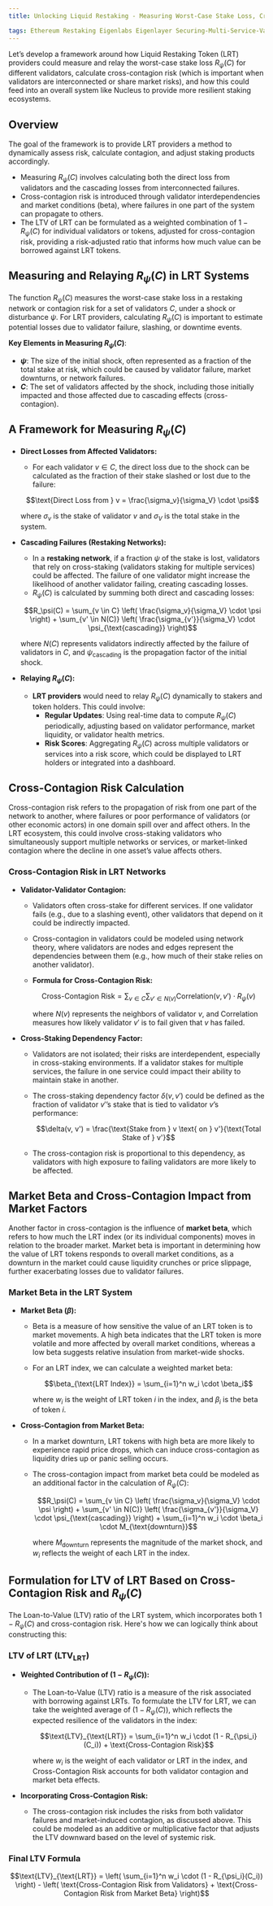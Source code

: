 ```yaml
---
title: Unlocking Liquid Restaking - Measuring Worst-Case Stake Loss, Cross-Contagion Risk, and LTV in LRT Networks

tags: Ethereum Restaking Eigenlabs Eigenlayer Securing-Multi-Service-Validators Validator-Security Robust-Restaking-Networks Validator-Reuse-Risks Cascading-Attacks Cryptoeconomic-security Liquid-Restaking Worst-Case-Stake-Loss Cross-Contagion-Risk LRTfi
---
```



Let’s develop a framework around how Liquid Restaking Token (LRT) providers could measure and relay the worst-case stake loss $R_\psi(C)$ for different validators, calculate cross-contagion risk (which is important when validators are interconnected or share market risks), and how this could feed into an overall system like Nucleus to provide more resilient staking ecosystems.

## Overview

The goal of the framework is to provide LRT providers a method to dynamically assess risk, calculate contagion, and adjust staking products accordingly.

- Measuring $R_\psi(C)$ involves calculating both the direct loss from validators and the cascading losses from interconnected failures.
- Cross-contagion risk is introduced through validator interdependencies and market conditions (beta), where failures in one part of the system can propagate to others.
- The LTV of LRT can be formulated as a weighted combination of $1 - R_\psi(C)$ for individual validators or tokens, adjusted for cross-contagion risk, providing a risk-adjusted ratio that informs how much value can be borrowed against LRT tokens.



## Measuring and Relaying $R_\psi(C)$ in LRT Systems

The function $R_\psi(C)$ measures the worst-case stake loss in a restaking network or contagion risk for a set of validators $C$, under a shock or disturbance $\psi$. For LRT providers, calculating $R_\psi(C)$ is important to estimate potential losses due to validator failure, slashing, or downtime events.

**Key Elements in Measuring $R_\psi(C)$**:

- **$\psi$**: The size of the initial shock, often represented as a fraction of the total stake at risk, which could be caused by validator failure, market downturns, or network failures.
- **$C$**: The set of validators affected by the shock, including those initially impacted and those affected due to cascading effects (cross-contagion).
  
## A Framework for Measuring $R_\psi(C)$

- **Direct Losses from Affected Validators:**
   - For each validator $v \in C$, the direct loss due to the shock can be calculated as the fraction of their stake slashed or lost due to the failure:
   
   $$\text{Direct Loss from } v = \frac{\sigma_v}{\sigma_V} \cdot \psi$$
   
   where $\sigma_v$ is the stake of validator $v$ and $\sigma_V$ is the total stake in the system.

- **Cascading Failures (Restaking Networks):**
   - In a **restaking network**, if a fraction $\psi$ of the stake is lost, validators that rely on cross-staking (validators staking for multiple services) could be affected. The failure of one validator might increase the likelihood of another validator failing, creating cascading losses.
   - $R_\psi(C)$ is calculated by summing both direct and cascading losses:
   
   $$R_\psi(C) = \sum_{v \in C} \left( \frac{\sigma_v}{\sigma_V} \cdot \psi \right) + \sum_{v' \in N(C)} \left( \frac{\sigma_{v'}}{\sigma_V} \cdot \psi_{\text{cascading}} \right)$$
   
   where $N(C)$ represents validators indirectly affected by the failure of validators in $C$, and $\psi_{\text{cascading}}$ is the propagation factor of the initial shock.

- **Relaying $R_\psi(C)$:**
   - **LRT providers** would need to relay $R_\psi(C)$ dynamically to stakers and token holders. This could involve:
     - **Regular Updates**: Using real-time data to compute $R_\psi(C)$ periodically, adjusting based on validator performance, market liquidity, or validator health metrics.
     - **Risk Scores**: Aggregating $R_\psi(C)$ across multiple validators or services into a risk score, which could be displayed to LRT holders or integrated into a dashboard.


## Cross-Contagion Risk Calculation

Cross-contagion risk refers to the propagation of risk from one part of the network to another, where failures or poor performance of validators (or other economic actors) in one domain spill over and affect others. In the LRT ecosystem, this could involve cross-staking validators who simultaneously support multiple networks or services, or market-linked contagion where the decline in one asset’s value affects others.

### Cross-Contagion Risk in LRT Networks

- **Validator-Validator Contagion:**
   - Validators often cross-stake for different services. If one validator fails (e.g., due to a slashing event), other validators that depend on it could be indirectly impacted.
   - Cross-contagion in validators could be modeled using network theory, where validators are nodes and edges represent the dependencies between them (e.g., how much of their stake relies on another validator).
   - **Formula for Cross-Contagion Risk:**
     
     $$\text{Cross-Contagion Risk} = \sum_{v \in C} \sum_{v' \in N(v)} \text{Correlation}(v, v') \cdot R_\psi(v)$$
     
     where $N(v)$ represents the neighbors of validator $v$, and Correlation measures how likely validator $v'$ is to fail given that $v$ has failed.

- **Cross-Staking Dependency Factor:**
   - Validators are not isolated; their risks are interdependent, especially in cross-staking environments. If a validator stakes for multiple services, the failure in one service could impact their ability to maintain stake in another.
   - The cross-staking dependency factor $\delta(v, v')$ could be defined as the fraction of validator $v'$’s stake that is tied to validator $v$’s performance:
     
     $$\delta(v, v') = \frac{\text{Stake from } v \text{ on } v'}{\text{Total Stake of } v'}$$
     
   - The cross-contagion risk is proportional to this dependency, as validators with high exposure to failing validators are more likely to be affected.


## Market Beta and Cross-Contagion Impact from Market Factors

Another factor in cross-contagion is the influence of **market beta**, which refers to how much the LRT index (or its individual components) moves in relation to the broader market. Market beta is important in determining how the value of LRT tokens responds to overall market conditions, as a downturn in the market could cause liquidity crunches or price slippage, further exacerbating losses due to validator failures.

### Market Beta in the LRT System

- **Market Beta ($\beta$):**
  - Beta is a measure of how sensitive the value of an LRT token is to market movements. A high beta indicates that the LRT token is more volatile and more affected by overall market conditions, whereas a low beta suggests relative insulation from market-wide shocks.
  - For an LRT index, we can calculate a weighted market beta:
    
    $$\beta_{\text{LRT Index}} = \sum_{i=1}^n w_i \cdot \beta_i$$
    
    where $w_i$ is the weight of LRT token $i$ in the index, and $\beta_i$ is the beta of token $i$.

- **Cross-Contagion from Market Beta:**
  - In a market downturn, LRT tokens with high beta are more likely to experience rapid price drops, which can induce cross-contagion as liquidity dries up or panic selling occurs.
  - The cross-contagion impact from market beta could be modeled as an additional factor in the calculation of $R_\psi(C)$:
    
    $$R_\psi(C) = \sum_{v \in C} \left( \frac{\sigma_v}{\sigma_V} \cdot \psi \right) + \sum_{v' \in N(C)} \left( \frac{\sigma_{v'}}{\sigma_V} \cdot \psi_{\text{cascading}} \right) + \sum_{i=1}^n w_i \cdot \beta_i \cdot M_{\text{downturn}}$$
    
    where $M_{\text{downturn}}$ represents the magnitude of the market shock, and $w_i$ reflects the weight of each LRT in the index.


## Formulation for LTV of LRT Based on Cross-Contagion Risk and $R_\psi(C)$

The Loan-to-Value (LTV) ratio of the LRT system, which incorporates both $1 - R_\psi(C)$ and cross-contagion risk. Here's how we can logically think about constructing this:

### LTV of LRT ($\text{LTV}_{\text{LRT}}$)

- **Weighted Contribution of $(1 - R_\psi(C))$:**
  - The Loan-to-Value (LTV) ratio is a measure of the risk associated with borrowing against LRTs. To formulate the LTV for LRT, we can take the weighted average of $(1 - R_\psi(C))$, which reflects the expected resilience of the validators in the index:
    
    $$\text{LTV}_{\text{LRT}} = \sum_{i=1}^n w_i \cdot (1 - R_{\psi_i}(C_i)) + \text{Cross-Contagion Risk}$$
    
    where $w_i$ is the weight of each validator or LRT in the index, and $\text{Cross-Contagion Risk}$ accounts for both validator contagion and market beta effects.

- **Incorporating Cross-Contagion Risk:**
  - The cross-contagion risk includes the risks from both validator failures and market-induced contagion, as discussed above. This could be modeled as an additive or multiplicative factor that adjusts the LTV downward based on the level of systemic risk.

### Final LTV Formula

$$\text{LTV}_{\text{LRT}} = \left( \sum_{i=1}^n w_i \cdot (1 - R_{\psi_i}(C_i)) \right) - \left( \text{Cross-Contagion Risk from Validators} + \text{Cross-Contagion Risk from Market Beta} \right)$$


